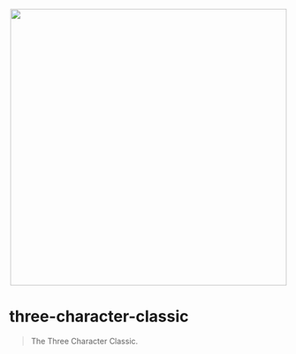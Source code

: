 <p align="center">
  <a href="https://github.com/afeiship/three-character-classic">
    <img width="500" src="http://ww4.sinaimg.cn/large/006tNc79gy1g5fzwsjrzfj30p009540c.jpg">
  </a>
</p>

# three-character-classic
> The Three Character Classic.